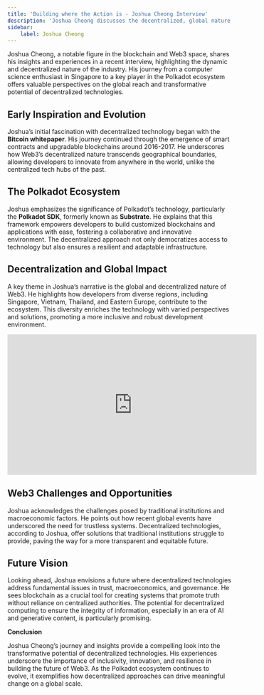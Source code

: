 ```yaml
---
title: 'Building where the Action is - Joshua Cheong Interview'
description: 'Joshua Cheong discusses the decentralized, global nature of Web3, the Polkadot ecosystem, and its potential to transform technology.'
sidebar:
    label: Joshua Cheong
---
```

Joshua Cheong, a notable figure in the blockchain and Web3 space, shares his insights and experiences in a recent interview, highlighting the dynamic and decentralized nature of the industry. His journey from a computer science enthusiast in Singapore to a key player in the Polkadot ecosystem offers valuable perspectives on the global reach and transformative potential of decentralized technologies.

**Early Inspiration and Evolution**
-----------------------------------

Joshua’s initial fascination with decentralized technology began with the **Bitcoin whitepaper**. His journey continued through the emergence of smart contracts and upgradable blockchains around 2016-2017. He underscores how Web3’s decentralized nature transcends geographical boundaries, allowing developers to innovate from anywhere in the world, unlike the centralized tech hubs of the past.

**The Polkadot Ecosystem**
--------------------------

Joshua emphasizes the significance of Polkadot’s technology, particularly the **Polkadot SDK**, formerly known as **Substrate**. He explains that this framework empowers developers to build customized blockchains and applications with ease, fostering a collaborative and innovative environment. The decentralized approach not only democratizes access to technology but also ensures a resilient and adaptable infrastructure.

**Decentralization and Global Impact**
--------------------------------------

A key theme in Joshua’s narrative is the global and decentralized nature of Web3. He highlights how developers from diverse regions, including Singapore, Vietnam, Thailand, and Eastern Europe, contribute to the ecosystem. This diversity enriches the technology with varied perspectives and solutions, promoting a more inclusive and robust development environment.

<iframe allowfullscreen="allowfullscreen" frameborder="0" height="315" src="https://www.youtube.com/embed/W59R2s5d5b8?si=FM0gSxHabzIHO2QI" title="YouTube video player" width="560"></iframe>

**Web3 Challenges and Opportunities**
-------------------------------------

Joshua acknowledges the challenges posed by traditional institutions and macroeconomic factors. He points out how recent global events have underscored the need for trustless systems. Decentralized technologies, according to Joshua, offer solutions that traditional institutions struggle to provide, paving the way for a more transparent and equitable future.

**Future Vision**
-----------------

Looking ahead, Joshua envisions a future where decentralized technologies address fundamental issues in trust, macroeconomics, and governance. He sees blockchain as a crucial tool for creating systems that promote truth without reliance on centralized authorities. The potential for decentralized computing to ensure the integrity of information, especially in an era of AI and generative content, is particularly promising.

**Conclusion**

Joshua Cheong’s journey and insights provide a compelling look into the transformative potential of decentralized technologies. His experiences underscore the importance of inclusivity, innovation, and resilience in building the future of Web3. As the Polkadot ecosystem continues to evolve, it exemplifies how decentralized approaches can drive meaningful change on a global scale.